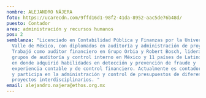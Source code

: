 ```yaml
---
nombre: ALEJANDRO NÁJERA
foto: https://ucarecdn.com/9ffd16d1-98f2-41da-8952-aac5de76b48d/
puesto: Contador
area: administración y recursos humanos
pos: 2
semblanza: "Licenciado en Contabilidad Pública y Finanzas por la Universidad del
  Valle de México, con diplomados en auditoría y administración de proyectos.
  Trabajó como auditor financiero en Grupo Orbia y Robert Bosch, liderando
  grupos de auditoría y control interno en México y 11 países de Latinoamérica,
  en donde adquirió habilidades en detección y prevención de fraude y
  experiencia contable y de control financiero. Actualmente es contador en Ethos
  y participa en la administración y control de presupuestos de diferentes
  proyectos interdisciplinarios. "
email: alejandro.najera@ethos.org.mx
---
```

